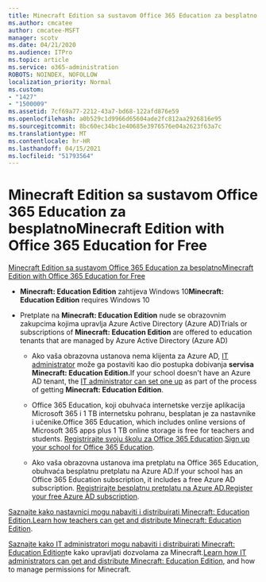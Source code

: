 ```yaml
---
title: Minecraft Edition sa sustavom Office 365 Education za besplatno
ms.author: cmcatee
author: cmcatee-MSFT
manager: scotv
ms.date: 04/21/2020
ms.audience: ITPro
ms.topic: article
ms.service: o365-administration
ROBOTS: NOINDEX, NOFOLLOW
localization_priority: Normal
ms.custom:
- "1427"
- "1500009"
ms.assetid: 7cf69a77-2212-43a7-bd68-122afd876e59
ms.openlocfilehash: a0b529c1d9966d65604ade2fc812aa2926816e95
ms.sourcegitcommit: 8bc60ec34bc1e40685e3976576e04a2623f63a7c
ms.translationtype: MT
ms.contentlocale: hr-HR
ms.lasthandoff: 04/15/2021
ms.locfileid: "51793564"
---
```

# <a name="minecraft-edition-with-office-365-education-for-free"></a><span data-ttu-id="ed25b-102">Minecraft Edition sa sustavom Office 365 Education za besplatno</span><span class="sxs-lookup"><span data-stu-id="ed25b-102">Minecraft Edition with Office 365 Education for Free</span></span>

[<span data-ttu-id="ed25b-103">Minecraft Edition sa sustavom Office 365 Education za besplatno</span><span class="sxs-lookup"><span data-stu-id="ed25b-103">Minecraft Edition with Office 365 Education for Free</span></span>](https://docs.microsoft.com/education/windows/get-minecraft-for-education)
  
- <span data-ttu-id="ed25b-104">**Minecraft: Education Edition** zahtijeva Windows 10</span><span class="sxs-lookup"><span data-stu-id="ed25b-104">**Minecraft: Education Edition** requires Windows 10</span></span>

- <span data-ttu-id="ed25b-105">Pretplate na **Minecraft: Education Edition** nude se obrazovnim zakupcima kojima upravlja Azure Active Directory (Azure AD)</span><span class="sxs-lookup"><span data-stu-id="ed25b-105">Trials or subscriptions of **Minecraft: Education Edition** are offered to education tenants that are managed by Azure Active Directory (Azure AD)</span></span>

  - <span data-ttu-id="ed25b-106">Ako vaša obrazovna ustanova nema klijenta za Azure AD, [IT administrator](https://docs.microsoft.com/education/windows/school-get-minecraft) može ga postaviti kao dio postupka dobivanja **servisa Minecraft: Education Edition.**</span><span class="sxs-lookup"><span data-stu-id="ed25b-106">If your school doesn't have an Azure AD tenant, the [IT administrator can set one up](https://docs.microsoft.com/education/windows/school-get-minecraft) as part of the process of getting **Minecraft: Education Edition**.</span></span>

  - <span data-ttu-id="ed25b-107">Office 365 Education, koji obuhvaća internetske verzije aplikacija Microsoft 365 i 1 TB internetsku pohranu, besplatan je za nastavnike i učenike.</span><span class="sxs-lookup"><span data-stu-id="ed25b-107">Office 365 Education, which includes online versions of Microsoft 365 apps plus 1 TB online storage is free for teachers and students.</span></span> <span data-ttu-id="ed25b-108">[Registrirajte svoju školu za Office 365 Education](https://www.microsoft.com/education/products/office).</span><span class="sxs-lookup"><span data-stu-id="ed25b-108">[Sign up your school for Office 365 Education](https://www.microsoft.com/education/products/office).</span></span>

  - <span data-ttu-id="ed25b-109">Ako vaša obrazovna ustanova ima pretplatu na Office 365 Education, obuhvaća besplatnu pretplatu na Azure AD.</span><span class="sxs-lookup"><span data-stu-id="ed25b-109">If your school has an Office 365 Education subscription, it includes a free Azure AD subscription.</span></span> <span data-ttu-id="ed25b-110">[Registrirajte besplatnu pretplatu na Azure AD.](https://msdn.microsoft.com/library/windows/hardware/mt703369%28v=vs.85%29.aspx)</span><span class="sxs-lookup"><span data-stu-id="ed25b-110">[Register your free Azure AD subscription](https://msdn.microsoft.com/library/windows/hardware/mt703369%28v=vs.85%29.aspx).</span></span>

<span data-ttu-id="ed25b-111">[Saznajte kako nastavnici mogu nabaviti i distribuirati Minecraft: Education Edition.](https://docs.microsoft.com/education/windows/teacher-get-minecraft)</span><span class="sxs-lookup"><span data-stu-id="ed25b-111">[Learn how teachers can get and distribute Minecraft: Education Edition](https://docs.microsoft.com/education/windows/teacher-get-minecraft).</span></span>
  
<span data-ttu-id="ed25b-112">[Saznajte kako IT administratori mogu nabaviti i distribuirati Minecraft: Education Edition](https://docs.microsoft.com/education/windows/school-get-minecraft)te kako upravljati dozvolama za Minecraft.</span><span class="sxs-lookup"><span data-stu-id="ed25b-112">[Learn how IT administrators can get and distribute Minecraft: Education Edition](https://docs.microsoft.com/education/windows/school-get-minecraft), and how to manage permissions for Minecraft.</span></span>
